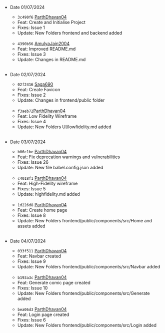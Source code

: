 - Date 01/07/2024
  
  - `3c490f6` [ParthDhavan04](https://github.com/ParthDhavan04)
  - Feat: Create and Initialise Project
  - Fixes: Issue 1
  - Update: New Folders frontend and backend added
  <br>
  
  - `4390b56` [AmulyaJain2004](https://github.com/AmulyaJain2004)
  - Feat: Improved README.md
  - Fixes: Issue 3
  - Update: Changes in README.md
    <br> <br>

 - Date 02/07/2024
  
    - `02f2416` [Saga690](https://github.com/Saga690)
    - Feat: Create Favicon
    - Fixes: Issue 2
    - Update: Changes in frontend/public folder
    <br>

     - `f3aeb72`[ParthDhavan04](https://github.com/ParthDhavan04)
    - Feat: Low Fidelity Wireframe
    - Fixes: Issue 4
    - Update: New Folders UI/lowfidelity.md added
    <br> <br>

- Date 03/07/2024
  
  - `b06c1be` [ParthDhavan04](https://github.com/ParthDhavan04)
  - Feat: Fix deprecation warnings and vulnerabilities
  - Fixes: Issue 26
  - Update: New file babel.config.json added
  <br>

   - `c4018f1` [ParthDhavan04](https://github.com/ParthDhavan04)
  - Feat: High-Fidelity wireframe
  - Fixes: Issue 5
  - Update: highfidelity.md added
  <br>

   - `1d226d8` [ParthDhavan04](https://github.com/ParthDhavan04)
  - Feat: Create home page
  - Fixes: Issue 8
  - Update: New Folders frontend/public/components/src/Home and assets added
  <br>


- Date 04/07/2024
  
  - `033f511` [ParthDhavan04](https://github.com/ParthDhavan04)
  - Feat: Navbar created
  - Fixes: Issue 9
  - Update: New Folders frontend/public/components/src/Navbar added
  <br>

  - `b193a3c` [ParthDhavan04](https://github.com/ParthDhavan04)
  - Feat: Generate comic page created
  - Fixes: Issue 10
  - Update: New Folders frontend/public/components/src/Generate added
  <br>

   - `bea06d3` [ParthDhavan04](https://github.com/ParthDhavan04)
  - Feat: Login page created
  - Fixes: Issue 6
  - Update: New Folders frontend/public/components/src/Login added
  <br>


   
  
